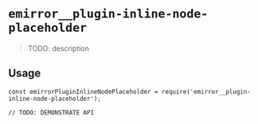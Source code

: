 # `emirror__plugin-inline-node-placeholder`

> TODO: description

## Usage

```
const emirrorPluginInlineNodePlaceholder = require('emirror__plugin-inline-node-placeholder');

// TODO: DEMONSTRATE API
```
